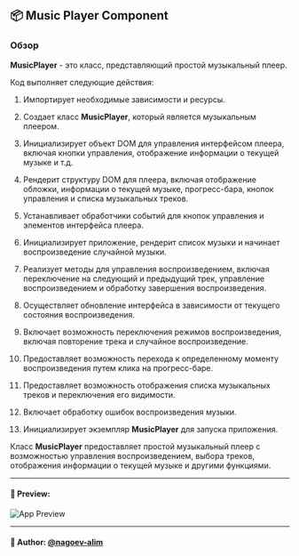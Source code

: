 ## 📦 Music Player Component

### Обзор
**MusicPlayer** - это класс, представляющий простой музыкальный плеер.

Код выполняет следующие действия:

1. Импортирует необходимые зависимости и ресурсы.

2. Создает класс **MusicPlayer**, который является музыкальным плеером.

3. Инициализирует объект DOM для управления интерфейсом плеера, включая кнопки управления, отображение информации о текущей музыке и т.д.

4. Рендерит структуру DOM для плеера, включая отображение обложки, информации о текущей музыке, прогресс-бара, кнопок управления и списка музыкальных треков.

5. Устанавливает обработчики событий для кнопок управления и элементов интерфейса плеера.

6. Инициализирует приложение, рендерит список музыки и начинает воспроизведение случайной музыки.

7. Реализует методы для управления воспроизведением, включая переключение на следующий и предыдущий трек, управление воспроизведением и обработку завершения воспроизведения.

8. Осуществляет обновление интерфейса в зависимости от текущего состояния воспроизведения.

9. Включает возможность переключения режимов воспроизведения, включая повторение трека и случайное воспроизведение.

10. Предоставляет возможность перехода к определенному моменту воспроизведения путем клика на прогресс-баре.

11. Предоставляет возможность отображения списка музыкальных треков и переключения его видимости.

12. Включает обработку ошибок воспроизведения музыки.

13. Инициализирует экземпляр **MusicPlayer** для запуска приложения.

Класс **MusicPlayer** предоставляет простой музыкальный плеер с возможностью управления воспроизведением, выбора треков, отображения информации о текущей музыке и другими функциями.

---

#### 🌄 Preview:

![App Preview](https://lh3.googleusercontent.com/drive-viewer/AITFw-yuiXxWoOYSYlWCngtLYTw22Tm-QvDFSncTg5emiMp0vFjhQmDa_cNrj1eyuDHh4Sswfsk018TVDg_Gq4Z--6e1WvmC=s1600)


-----

#### 🙌 Author: [@nagoev-alim](https://github.com/nagoev-alim)

